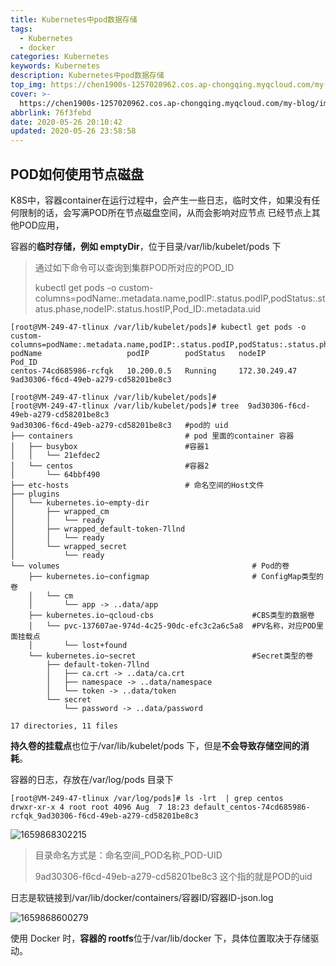 ```yaml
---
title: Kubernetes中pod数据存储
tags:
  - Kubernetes
  - docker
categories: Kubernetes
keywords: Kubernetes
description: Kubernetes中pod数据存储
top_img: https://chen1900s-1257020962.cos.ap-chongqing.myqcloud.com/my-blog/image/202209031854794.jpg
cover: >-
  https://chen1900s-1257020962.cos.ap-chongqing.myqcloud.com/my-blog/image/202209031845569.jpeg
abbrlink: 76f3febd
date: 2020-05-26 20:10:42
updated: 2020-05-26 23:58:58
---
```


## POD如何使用节点磁盘

K8S中，容器container在运行过程中，会产生一些日志，临时文件，如果没有任何限制的话，会写满POD所在节点磁盘空间，从而会影响对应节点 已经节点上其他POD应用，

 容器的**临时存储，例如 emptyDir**，位于目录/var/lib/kubelet/pods 下 

> 通过如下命令可以查询到集群POD所对应的POD_ID
>
> kubectl get pods -o custom-columns=podName:.metadata.name,podIP:.status.podIP,podStatus:.status.phase,nodeIP:.status.hostIP,Pod_ID:.metadata.uid

```
[root@VM-249-47-tlinux /var/lib/kubelet/pods]# kubectl get pods -o custom-columns=podName:.metadata.name,podIP:.status.podIP,podStatus:.status.phase,nodeIP:.status.hostIP,Pod_ID:.metadata.uid
podName                   podIP        podStatus   nodeIP          Pod_ID
centos-74cd685986-rcfqk   10.200.0.5   Running     172.30.249.47   9ad30306-f6cd-49eb-a279-cd58201be8c3

[root@VM-249-47-tlinux /var/lib/kubelet/pods]# 
[root@VM-249-47-tlinux /var/lib/kubelet/pods]# tree  9ad30306-f6cd-49eb-a279-cd58201be8c3
9ad30306-f6cd-49eb-a279-cd58201be8c3   #pod的 uid
├── containers                         # pod 里面的container 容器
│   ├── busybox                        #容器1
│   │   └── 21efdec2
│   └── centos                         #容器2
│       └── 64bbf490
├── etc-hosts                          # 命名空间的Host文件
├── plugins
│   └── kubernetes.io~empty-dir
│       ├── wrapped_cm
│       │   └── ready
│       ├── wrapped_default-token-7llnd
│       │   └── ready
│       └── wrapped_secret
│           └── ready
└── volumes                                           # Pod的卷
    ├── kubernetes.io~configmap                       # ConfigMap类型的卷
    │   └── cm
    │       └── app -> ..data/app
    ├── kubernetes.io~qcloud-cbs                      #CBS类型的数据卷
    │   └── pvc-137607ae-974d-4c25-90dc-efc3c2a6c5a8  #PV名称，对应POD里面挂载点
    │       └── lost+found
    └── kubernetes.io~secret                          #Secret类型的卷
        ├── default-token-7llnd
        │   ├── ca.crt -> ..data/ca.crt
        │   ├── namespace -> ..data/namespace
        │   └── token -> ..data/token
        └── secret
            └── password -> ..data/password

17 directories, 11 files
```

**持久卷的挂载点**也位于/var/lib/kubelet/pods 下，但是**不会导致存储空间的消耗**。

容器的日志，存放在/var/log/pods 目录下

```
[root@VM-249-47-tlinux /var/log/pods]# ls -lrt  | grep centos
drwxr-xr-x 4 root root 4096 Aug  7 18:23 default_centos-74cd685986-rcfqk_9ad30306-f6cd-49eb-a279-cd58201be8c3
```

![1659868302215](https://chen1900s-1257020962.cos.ap-chongqing.myqcloud.com/my-blog/image/202209031845790.png)

> 目录命名方式是：命名空间\_POD名称\_POD-UID
>
> 9ad30306-f6cd-49eb-a279-cd58201be8c3 这个指的就是POD的uid

日志是软链接到/var/lib/docker/containers/容器ID/容器ID-json.log

![1659868600279](https://chen1900s-1257020962.cos.ap-chongqing.myqcloud.com/my-blog/image/202209031846679.png)

 使用 Docker 时，**容器的 rootfs**位于/var/lib/docker 下，具体位置取决于存储驱动。 

